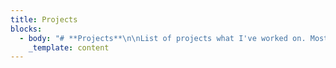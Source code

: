 ```yaml
---
title: Projects
blocks:
  - body: "# **Projects**\n\nList of projects what I've worked on. Mostly OSS\n\n## Sigi Tour Transport\n\nJawa Bali, Bus ticket order app. Deployed on vercel with ported external domain (domainesia). The application is built on top of NextJS13, and prioritizes mobile first with PWA. Backend using NodeJS, and PostgreSQL as a main database. Support online payment using Xendit as payment gateway.\\\n\\\nI Work as a team lead to handle all technical and team issues, then communicate with clients directly\\\n\\\n**Challenges**:\n\n* Do reverse engineering approach to get the provider API from each provider application, because this application is sourced from X agent who has registered (privately) and wants to have their own App to accelerate sales, instead of manually.\n* Ticket booking race condition\n\nTech Stacks: NextJS13, React Query, Multithread, Koa.js, PostgreSQL, Xendit, Zod, TypeScript, TurboRepo, PWA, Sequelize, Async Mutex, Android Development, Sentry\n\nSite: [https://app.sigitourtransport.com/](https://app.sigitourtransport.com/)\_\n\n(Try to reload again if you found req timeout, some limitation problem [https://vercel.com/docs/limits/overview](https://vercel.com/docs/limits/overview))\n\n## XState\n\nXState is a State Machine library for Elixir. The goal of XState to make state machines easy and flexible to use, without requiring developers to messy with gen server process, focus on state transitions instead.\n\nXState provides a simple API for defining states and transitions. Developers can focus on modeling state machines. XState aims to be beginner-friendly, and uses finite-state-machine concepts in its implementation.\n\n**Challenges**:\n\n* Sharing state with other process\n* External State from outside a machine\n* Nested dynamic keys\n* API Design\n\nTech Stacks: Elixir, State machine knowledge, Actor Model, Dialyxir\n\nSite: [https://hex.pm/packages/xstate](https://hex.pm/packages/xstate)\n\n## Reason Rust Scraper\n\nAn experimental data scraping project in Rust. As a low-level, statically typed, compiled, non-garbage collected language, Rust prioritizes speed and control. These features make Rust well-suited for data scraping.\n\nThis project let me explore Rust's potential for web scraping. I chose Rust over other languages like Python because performance matters in scraping large datasets. Rust's lack of a garbage collector also gives more predictability over memory usage.\n\n**Challenges**:\n\n* Low level approach\n* Performance, speed concerns\n* Rust compiler\n\nTech Stacks: Rust, Reqwest, ReasonML, Diesel\n\nSite: [https://github.com/natserract/reason-rust-scraper/tree/master](https://github.com/natserract/reason-rust-scraper/tree/master)\n\n## Use Recursive Fetch Paginate\_\n\nReact hook for handles fetching data recursively from a paginated API. The hook was originally designed for internal needs, but its functionality could be adapted for general use.\n\nThe backend API would need to support parameters like offset and limit that this hook relies on for pagination. With some API tweaking, this hook could provide a clean way for React developers to load paginated data.\n\nBy recursing through the pages, it prevents the need to manually handle each page fetch. This keeps component logic simple. The hook encapsulates the pagination logic from the UI code. Developers using this hook only need to specify how to fetch each page. The hook handles the rest.\n\n**Challenges**:\n\n* Memory leaks issue\n* Asynchronous operations\n\nTech Stacks: React Hook, TypeScript, Type Sytems knowledge\n\nSite: [https://www.npmjs.com/package/use-recursive-fetch-paginate](https://www.npmjs.com/package/use-recursive-fetch-paginate)\n\n## CDD React\n\nProject demo shows how I built React components from scratch using the Component-Driven Development (CDD) approach with focuses on creating robust, performant, and type-safe components.\n\nFollowing best practices like cohesion and separation of concerns. Each component has a clear purpose and handles a discrete task. This makes the components reusable, testable, and maintainable. The result is a modular codebase where components can be quickly understood, modified, and rearranged as needed.\n\nCDD encourages building UIs flexibly while avoiding tightly coupled or duplicated logic. This project demonstrates the strengths of CDD for crafting robust React apps one component at a time.\n\n**Challenges**:\n\n* Component driven development\n* DX priority\n\nTech Stacks: Component driven, React, TypeScript, StyledComponents\n\nSite: [https://github.com/natserract/cdd-react](https://github.com/natserract/cdd-react)\n\n## Local Storage Observer\_\n\nTypescript library for handles local storage in an Observer pattern to enable reactive reading of changes from external stores like local storage. This overcomes limitations of the Storage event API, which does not detect changes made on the same page.\n\nBy implementing an Observer pattern with local storage as the subject, this library can monitor changes to local storage made externally and propagate those changes through the observer instances.\n\n**Challenges**:\n\n* Cache invalidation\n* Data serializing and deserializing\n* Observable pattern\n\nTech Stacks: RxJS, TypeScript\n\nSite: [https://www.npmjs.com/package/local-storage-observer](https://www.npmjs.com/package/local-storage-observer)\n\n## Rust Git Hooks\n\nAn experimental project implements a Git hooks workflow using Rust. The project explores several APIs:\n\n* Commit logging allows tracking changes to the codebase over time. Each commit gets logged with metadata like the author, date, and commit message.\n* Branch management APIs enable creating, renaming, and deleting branches.\_\n\nThe project focuses on leveraging Rust's performance and safety to build robust Git hooks. These hooks run custom logic during Git actions like committing code or pushing branches. For example, a pre-commit hook could lint changed files before accepting a commit.\n\n**Challenges**:\n\n* Asynchronous programming\n* Rust Ownership\n\nTech stacks: Rust, Futures\n\nSite: [https://github.com/natserract/rust-git-hooks](https://github.com/natserract/rust-git-hooks)\n\n## Predict Sugar\n\nAn experimental library that provide syntatic sugar for if-else statements. The goals of this library are to enable consistent return types, and a cleaner syntax.\n\nChallenges:\n\n* OOP design\_\n* Polymorphism data type\n* Reinventing the wheel problems\n\nTech Stacks: TypeScript, Type System knowledge\n\nSite: [https://www.npmjs.com/package/predict-sugar](https://www.npmjs.com/package/predict-sugar)\n\n## Breath\n\nCLI for generate page/components base on Templates built on top using shell script.\n\nChallenges:\n\n* Shell script environment vars\n* Shell script limitation\n\nTech Stacks: Shell script\n\nSite: [https://github.com/natserract/breath/tree/master](https://github.com/natserract/breath/tree/master)\n"
    _template: content
---
```


